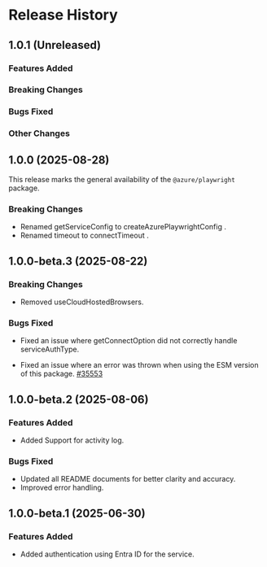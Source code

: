 # Release History

## 1.0.1 (Unreleased)

### Features Added

### Breaking Changes

### Bugs Fixed

### Other Changes

## 1.0.0 (2025-08-28)

This release marks the general availability of the `@azure/playwright` package.

### Breaking Changes

- Renamed getServiceConfig to createAzurePlaywrightConfig .
- Renamed timeout to connectTimeout .

## 1.0.0-beta.3 (2025-08-22)

### Breaking Changes

- Removed useCloudHostedBrowsers.

### Bugs Fixed

- Fixed an issue where getConnectOption did not correctly handle serviceAuthType.

- Fixed an issue where an error was thrown when using the ESM version of this package. [#35553](https://github.com/Azure/azure-sdk-for-js/pull/35553)

## 1.0.0-beta.2 (2025-08-06)

### Features Added

- Added Support for activity log.

### Bugs Fixed

- Updated all README documents for better clarity and accuracy.
- Improved error handling.

## 1.0.0-beta.1 (2025-06-30)

### Features Added

- Added authentication using Entra ID for the service.
